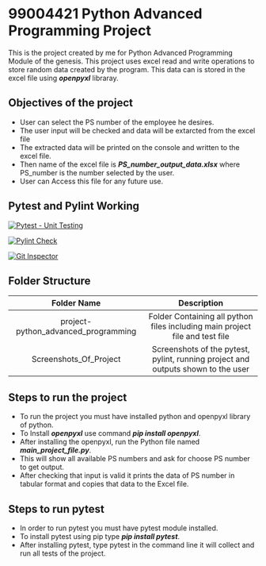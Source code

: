 # 99004421 Python Advanced Programming Project
This is the project created by me for Python Advanced Programming Module of the genesis. This project uses excel read and write operations to store random data created by the program. This data can is stored in the excel file using ***openpyxl*** libraray.
## Objectives of the project
* User can select the PS number of the employee he desires.
* The user input will be checked and data will be extarcted from the excel file
* The extracted data will be printed on the console and written to the excel file.
* Then name of the excel file is ***PS_number_output_data.xlsx*** where PS_number is the number selected by the user.
* User can Access this file for any future use.
## Pytest and Pylint Working
 [![Pytest - Unit Testing](https://github.com/99004421-balkaran/99004421/actions/workflows/pytest.yml/badge.svg)](https://github.com/99004421-balkaran/99004421/actions/workflows/pytest.yml) 

 [![Pylint Check](https://github.com/99004421-balkaran/99004421/actions/workflows/pylint.yml/badge.svg)](https://github.com/99004421-balkaran/99004421/actions/workflows/pylint.yml)
 
 [![Git Inspector](https://github.com/99004421-balkaran/99004421/actions/workflows/gitInspector.yml/badge.svg)](https://github.com/99004421-balkaran/99004421/actions/workflows/gitInspector.yml)
## Folder Structure
|                 Folder Name                |                                         Description                                       |
|:------------------------------------------:|:-----------------------------------------------------------------------------------------:|
|     project-python_advanced_programming    |       Folder Containing all python files   including main project file and test file      |
|            Screenshots_Of_Project          |     Screenshots of the pytest, pylint,   running project and outputs shown to the user    |
## Steps to run the project
* To run the project you must have installed python and openpyxl library of python.
* To Install ***openpyxl*** use command ***pip install openpyxl***.
* After installing the openpyxl, run the Python file named ***main_project_file.py***.
* This will show all available PS numbers and ask for choose PS number to get output.
* After checking that input is valid it prints the data of PS number in tabular format and copies that data to the Excel file.
## Steps to run pytest
* In order to run pytest you must have pytest module installed.
* To install pytest using pip type ***pip install pytest***.
* After installing pytest, type pytest in the command line it will collect and run all tests of the project.
